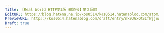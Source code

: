 ```yaml
---
Title: 【Real World HTTP第3版 輪読会】第２回目
EditURL: https://blog.hatena.ne.jp/kos0514/kos0514.hatenablog.com/atom/entry/6802418398509197767
PreviewURL: https://kos0514.hatenablog.com/draft/entry/nk9JGxOtSIfWjjoA8YRbBPA4tK8
Draft: true
---
```


